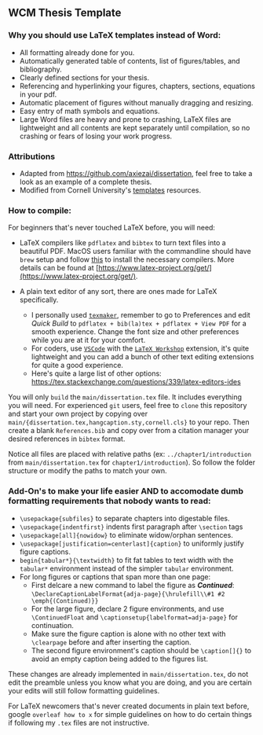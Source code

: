 WCM Thesis Template
---
### Why you should use LaTeX templates instead of Word:
 - All formatting already done for you.
 - Automatically generated table of contents, list of figures/tables, and bibliography.
 - Clearly defined sections for your thesis.
 - Referencing and hyperlinking your figures, chapters, sections, equations in your pdf.
 - Automatic placement of figures without manually dragging and resizing.
 - Easy entry of math symbols and equations.
 - Large Word files are heavy and prone to crashing, LaTeX files are lightweight and all contents are kept separately until compilation, so no crashing or fears of losing your work progress.

### Attributions
 - Adapted from https://github.com/axiezai/dissertation, feel free to take a look as an example of a complete thesis. 
 - Modified from Cornell University's [templates](https://gradschool.cornell.edu/academic-progress/thesis-dissertation/templates/) resources. 

### How to compile:
For beginners that's never touched LaTeX before, you will need:

- LaTeX compilers like `pdflatex` and `bibtex` to turn text files into a beautiful PDF. MacOS users familiar with the commandline should have `brew` setup and follow [this](https://formulae.brew.sh/cask/mactex-no-gui) to install the necessary compilers. More details can be found at [https://www.latex-project.org/get/](https://www.latex-project.org/get/).

- A plain text editor of any sort, there are ones made for LaTeX specifically.
    - I personally used [`texmaker`](https://www.xm1math.net/texmaker/), remember to go to Preferences and edit <em>Quick Build</em> to `pdflatex + bib(la)tex + pdflatex + View PDF` for a smooth experience. Change the font size and other preferences while you are at it for your comfort.
    - For coders, use [`VSCode`](https://code.visualstudio.com/) with the [`LaTeX Workshop`](https://marketplace.visualstudio.com/items?itemName=James-Yu.latex-workshop) extension, it's quite lightweight and you can add a bunch of other text editing extensions for quite a good experience.
    - Here's quite a large list of other options: https://tex.stackexchange.com/questions/339/latex-editors-ides


You will only `build` the `main/dissertation.tex` file. It includes everything you will need. For experienced `git` users, feel free to `clone` this repository and start your own project by copying over `main/{dissertation.tex,hangcaption.sty,cornell.cls}` to your repo. Then create a blank `References.bib` and copy over from a citation manager your desired references in `bibtex` format.

Notice all files are placed with relative paths (ex: `../chapter1/introduction` from `main/dissertation.tex` for `chapter1/introduction`). So follow the folder structure or modify the paths to match your own.


### Add-On's to make your life easier AND to accomodate dumb formatting requirements that nobody wants to read:
 - `\usepackage{subfiles}` to separate chapters into digestable files.
 - `\usepackage{indentfirst}` indents first paragraph after `\section` tags
 - `\usepackage[all]{nowidow}` to eliminate widow/orphan sentences.
 - `\usepackage[justification=centerlast]{caption}` to uniformly justify figure captions.
 - `begin{tabular*}{\textwidth}` to fit fat tables to text width with the `tabular*` environment instead of the simpler `tabular` environment.
 - For long figures or captions that span more than one page:
    - First delcare a new command to label the figure as ***Continued***: `\DeclareCaptionLabelFormat{adja-page}{\hrulefill\\#1 #2 \emph{(Continued)}}`
    - For the large figure, declare 2 figure environments, and use `\ContinuedFloat` and `\captionsetup{labelformat=adja-page}` for continuation. 
    - Make sure the figure caption is alone with no other text with `\clearpage` before and after inserting the caption.
    - The second figure environment's caption should be `\caption[]{}` to avoid an empty caption being added to the figures list.

These changes are already implemented in `main/dissertation.tex`, do not edit the preamble unless you know what you are doing, and you are certain your edits will still follow formatting guidelines.

For LaTeX newcomers that's never created documents in plain text before, google `overleaf how to x` for simple guidelines on how to do certain things if following my `.tex` files are not instructive.

